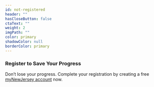 ```yaml
---
id: not-registered
header: ""
hasCloseButton: false
ctaText: ""
weight: 2
imgPath: ""
color: primary
shadowColor: null
borderColor: primary
---
```


### Register to Save Your Progress

Don’t lose your progress. Complete your registration by creating a free [myNewJersey account](/self-register) now.
